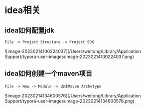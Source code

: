 # idea相关



## idea如何配置jdk

```
File -> Project Structure -> Project SDK
```

![image-20230214100224037](/Users/weitong/Library/Application Support/typora-user-images/image-20230214100224037.png)





## idea如何创建一个maven项目

```
File -> New -> Module -> 选择Maven Archetype
```

![image-20230214134600576](/Users/weitong/Library/Application Support/typora-user-images/image-20230214134600576.png)



